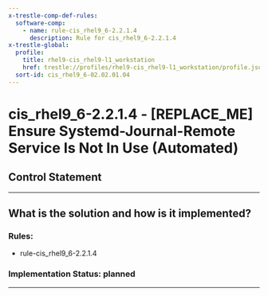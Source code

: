 ```yaml
---
x-trestle-comp-def-rules:
  software-comp:
    - name: rule-cis_rhel9_6-2.2.1.4
      description: Rule for cis_rhel9_6-2.2.1.4
x-trestle-global:
  profile:
    title: rhel9-cis_rhel9-l1_workstation
    href: trestle://profiles/rhel9-cis_rhel9-l1_workstation/profile.json
  sort-id: cis_rhel9_6-02.02.01.04
---
```


# cis_rhel9_6-2.2.1.4 - \[REPLACE_ME\] Ensure Systemd-Journal-Remote Service Is Not In Use (Automated)

## Control Statement

______________________________________________________________________

## What is the solution and how is it implemented?

<!-- For implementation status enter one of: implemented, partial, planned, alternative, not-applicable -->

<!-- Note that the list of rules under ### Rules: is read-only and changes will not be captured after assembly to JSON -->

<!-- Add control implementation description here for control: cis_rhel9_6-2.2.1.4 -->

### Rules:

  - rule-cis_rhel9_6-2.2.1.4

### Implementation Status: planned

______________________________________________________________________
